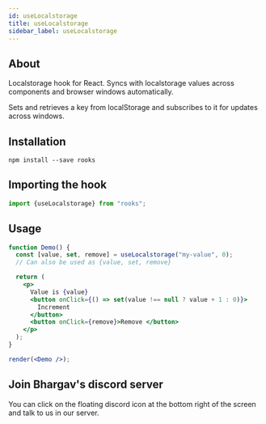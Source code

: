 ```yaml
---
id: useLocalstorage
title: useLocalstorage
sidebar_label: useLocalstorage
---
```


   

## About

Localstorage hook for React. Syncs with localstorage values across components and browser windows automatically.

Sets and retrieves a key from localStorage and subscribes to it for updates across windows.

## Installation

    npm install --save rooks

## Importing the hook

```javascript
import {useLocalstorage} from "rooks";
```

## Usage

```jsx
function Demo() {
  const [value, set, remove] = useLocalstorage("my-value", 0);
  // Can also be used as {value, set, remove}

  return (
    <p>
      Value is {value}
      <button onClick={() => set(value !== null ? value + 1 : 0)}>
        Increment
      </button>
      <button onClick={remove}>Remove </button>
    </p>
  );
}

render(<Demo />);
```


## Join Bhargav's discord server
You can click on the floating discord icon at the bottom right of the screen and talk to us in our server.

